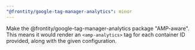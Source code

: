 ```yaml
---
"@frontity/google-tag-manager-analytics": minor
---
```


Make the @frontity/google-tag-manager-analytics package "AMP-aware". This means
it would render an `<amp-analytics>` tag for each container ID provided, along
with the given configuration.
